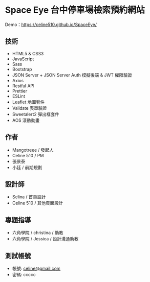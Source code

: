 ﻿# Space Eye 台中停車場檢索預約網站

Demo：https://celine510.github.io/SpaceEye/

## 技術

- HTML5 & CSS3
- JavaScript
- Sass
- Bootstrap
- JSON Server + JSON Server Auth 模擬後端 & JWT 權限驗證
- Axios
- Restful API
- Prettier
- ESLint
- Leaflet 地圖套件
- Validate 表單驗證
- Sweetalert2 彈出框套件
- AOS 滾動動畫

## 作者

- Mangotreee / 發起人
- Celine 510 / PM
- 張景泰
- 小廷 / 前期規劃

## 設計師

- Selina / 首頁設計
- Celine 510 / 其他頁面設計

## 專題指導

- 六角學院 / christina / 助教
- 六角學院 / Jessica / 設計溝通助教

## 測試帳號

- 帳號: celine@gmail.com
- 密碼: ccccc
